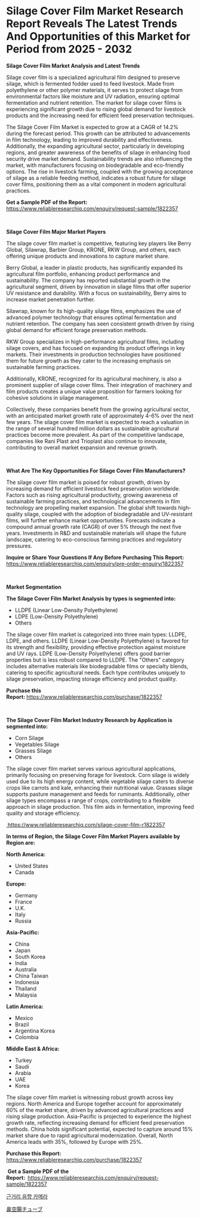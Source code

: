 <p><h1>Silage Cover Film Market Research Report Reveals The Latest Trends And Opportunities of this Market for Period from 2025 - 2032</h1></p><p><strong>Silage Cover Film Market Analysis and Latest Trends</strong></p>
<p><p>Silage cover film is a specialized agricultural film designed to preserve silage, which is fermented fodder used to feed livestock. Made from polyethylene or other polymer materials, it serves to protect silage from environmental factors like moisture and UV radiation, ensuring optimal fermentation and nutrient retention. The market for silage cover films is experiencing significant growth due to rising global demand for livestock products and the increasing need for efficient feed preservation techniques.</p><p>The Silage Cover Film Market is expected to grow at a CAGR of 14.2% during the forecast period. This growth can be attributed to advancements in film technology, leading to improved durability and effectiveness. Additionally, the expanding agricultural sector, particularly in developing regions, and greater awareness of the benefits of silage in enhancing food security drive market demand. Sustainability trends are also influencing the market, with manufacturers focusing on biodegradable and eco-friendly options. The rise in livestock farming, coupled with the growing acceptance of silage as a reliable feeding method, indicates a robust future for silage cover films, positioning them as a vital component in modern agricultural practices.</p></p>
<p><strong>Get a Sample PDF of the Report:&nbsp;</strong> <a href="https://www.reliableresearchiq.com/enquiry/request-sample/1822357?utm_campaign=123&utm_medium=2&utm_source=Github&utm_content=ia&utm_term=03022025&utm_id=silage-cover-film">https://www.reliableresearchiq.com/enquiry/request-sample/1822357</a></p>
<p>&nbsp;</p>
<p><strong>Silage Cover Film Major Market Players</strong></p>
<p><p>The silage cover film market is competitive, featuring key players like Berry Global, Silawrap, Barbier Group, KRONE, RKW Group, and others, each offering unique products and innovations to capture market share.</p><p>Berry Global, a leader in plastic products, has significantly expanded its agricultural film portfolio, enhancing product performance and sustainability. The company has reported substantial growth in the agricultural segment, driven by innovation in silage films that offer superior UV resistance and durability. With a focus on sustainability, Berry aims to increase market penetration further.</p><p>Silawrap, known for its high-quality silage films, emphasizes the use of advanced polymer technology that ensures optimal fermentation and nutrient retention. The company has seen consistent growth driven by rising global demand for efficient forage preservation methods.</p><p>RKW Group specializes in high-performance agricultural films, including silage covers, and has focused on expanding its product offerings in key markets. Their investments in production technologies have positioned them for future growth as they cater to the increasing emphasis on sustainable farming practices.</p><p>Additionally, KRONE, recognized for its agricultural machinery, is also a prominent supplier of silage cover films. Their integration of machinery and film products creates a unique value proposition for farmers looking for cohesive solutions in silage management.</p><p>Collectively, these companies benefit from the growing agricultural sector, with an anticipated market growth rate of approximately 4-6% over the next few years. The silage cover film market is expected to reach a valuation in the range of several hundred million dollars as sustainable agricultural practices become more prevalent. As part of the competitive landscape, companies like Rani Plast and Trioplast also continue to innovate, contributing to overall market expansion and revenue growth.</p></p>
<p>&nbsp;</p>
<p><strong>What Are The Key Opportunities For Silage Cover Film Manufacturers?</strong></p>
<p><p>The silage cover film market is poised for robust growth, driven by increasing demand for efficient livestock feed preservation worldwide. Factors such as rising agricultural productivity, growing awareness of sustainable farming practices, and technological advancements in film technology are propelling market expansion. The global shift towards high-quality silage, coupled with the adoption of biodegradable and UV-resistant films, will further enhance market opportunities. Forecasts indicate a compound annual growth rate (CAGR) of over 5% through the next five years. Investments in R&D and sustainable materials will shape the future landscape, catering to eco-conscious farming practices and regulatory pressures.</p></p>
<p><strong>Inquire or Share Your Questions If Any Before Purchasing This Report:</strong> <a href="https://www.reliableresearchiq.com/enquiry/pre-order-enquiry/1822357?utm_campaign=123&utm_medium=2&utm_source=Github&utm_content=ia&utm_term=03022025&utm_id=silage-cover-film">https://www.reliableresearchiq.com/enquiry/pre-order-enquiry/1822357</a></p>
<p>&nbsp;</p>
<p><strong>Market Segmentation</strong></p>
<p><strong>The Silage Cover Film Market Analysis by types is segmented into:</strong></p>
<p><ul><li>LLDPE (Linear Low-Density Polyethylene)</li><li>LDPE (Low-Density Polyethylene)</li><li>Others</li></ul></p>
<p><p>The silage cover film market is categorized into three main types: LLDPE, LDPE, and others. LLDPE (Linear Low-Density Polyethylene) is favored for its strength and flexibility, providing effective protection against moisture and UV rays. LDPE (Low-Density Polyethylene) offers good barrier properties but is less robust compared to LLDPE. The "Others" category includes alternative materials like biodegradable films or specialty blends, catering to specific agricultural needs. Each type contributes uniquely to silage preservation, impacting storage efficiency and product quality.</p></p>
<p><strong>Purchase this Report:&nbsp;</strong><a href="https://www.reliableresearchiq.com/purchase/1822357?utm_campaign=123&utm_medium=2&utm_source=Github&utm_content=ia&utm_term=03022025&utm_id=silage-cover-film">https://www.reliableresearchiq.com/purchase/1822357</a></p>
<p>&nbsp;</p>
<p><strong>The Silage Cover Film Market Industry Research by Application is segmented into:</strong></p>
<p><ul><li>Corn Silage</li><li>Vegetables Silage</li><li>Grasses Silage</li><li>Others</li></ul></p>
<p><p>The silage cover film market serves various agricultural applications, primarily focusing on preserving forage for livestock. Corn silage is widely used due to its high energy content, while vegetable silage caters to diverse crops like carrots and kale, enhancing their nutritional value. Grasses silage supports pasture management and feeds for ruminants. Additionally, other silage types encompass a range of crops, contributing to a flexible approach in silage production. This film aids in fermentation, improving feed quality and storage efficiency.</p></p>
<p><a href="https://www.reliableresearchiq.com/silage-cover-film-r1822357?utm_campaign=123&utm_medium=2&utm_source=Github&utm_content=ia&utm_term=03022025&utm_id=silage-cover-film">&nbsp;https://www.reliableresearchiq.com/silage-cover-film-r1822357</a></p>
<p><strong>In terms of Region, the Silage Cover Film Market Players available by Region are:</strong></p>
<p>
    <p> <strong> North America: </strong>
        <ul>
            <li>United States</li>
            <li>Canada</li>
        </ul>
        </p> 
    <p> <strong> Europe: </strong>
        <ul>
            <li>Germany</li>
            <li>France</li>
            <li>U.K.</li>
            <li>Italy</li>
            <li>Russia</li>
        </ul>
        </p> 
    <p> <strong> Asia-Pacific: </strong>
        <ul>
            <li>China</li>
            <li>Japan</li>
            <li>South Korea</li>
            <li>India</li>
            <li>Australia</li>
            <li>China Taiwan</li>
            <li>Indonesia</li>
            <li>Thailand</li>
            <li>Malaysia</li>
        </ul>
        </p> 
    <p> <strong> Latin America: </strong>
        <ul>
            <li>Mexico</li>
            <li>Brazil</li>
            <li>Argentina Korea</li>
            <li>Colombia</li>
        </ul>
        </p> 
    <p> <strong> Middle East & Africa: </strong>
        <ul>
            <li>Turkey</li>
            <li>Saudi</li>
            <li>Arabia</li>
            <li>UAE</li>
            <li>Korea</li>
        </ul>
    </p>
    </p>
<p><p>The silage cover film market is witnessing robust growth across key regions. North America and Europe together account for approximately 60% of the market share, driven by advanced agricultural practices and rising silage production. Asia-Pacific is projected to experience the highest growth rate, reflecting increasing demand for efficient feed preservation methods. China holds significant potential, expected to capture around 15% market share due to rapid agricultural modernization. Overall, North America leads with 35%, followed by Europe with 25%.</p></p>
<p><strong>Purchase this Report: </strong><a href="https://www.reliableresearchiq.com/purchase/1822357?utm_campaign=123&utm_medium=2&utm_source=Github&utm_content=ia&utm_term=03022025&utm_id=silage-cover-film">https://www.reliableresearchiq.com/purchase/1822357</a></p>
<p>&nbsp;<strong>Get a Sample PDF of the Report:&nbsp;&nbsp;</strong><a href="https://www.reliableresearchiq.com/enquiry/request-sample/1822357?utm_campaign=123&utm_medium=2&utm_source=Github&utm_content=ia&utm_term=03022025&utm_id=silage-cover-film">https://www.reliableresearchiq.com/enquiry/request-sample/1822357</a></p>
<p><strong></strong></p>
<p><p><a href="https://github.com/laholand/Market-Research-Report-List-7/blob/main/108716235176.md?utm_campaign=123&utm_medium=2&utm_source=Github&utm_content=ia&utm_term=03022025&utm_id=silage-cover-film">근거리 음향 카메라</a></p><p><a href="https://github.com/mohamedbakry57/Market-Research-Report-List-6/blob/main/838842434894.md?utm_campaign=123&utm_medium=2&utm_source=Github&utm_content=ia&utm_term=03022025&utm_id=silage-cover-film">鼻空腸チューブ</a></p></p>